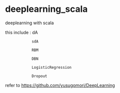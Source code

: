 # deeplearning_scala
deeplearning with scala

this include :  dA 

                sdA 
                
                RBM 
                
                DBN 
                
                LogisticRegression 
                
                Dropout
                
refer to https://github.com/yusugomori/DeepLearning

